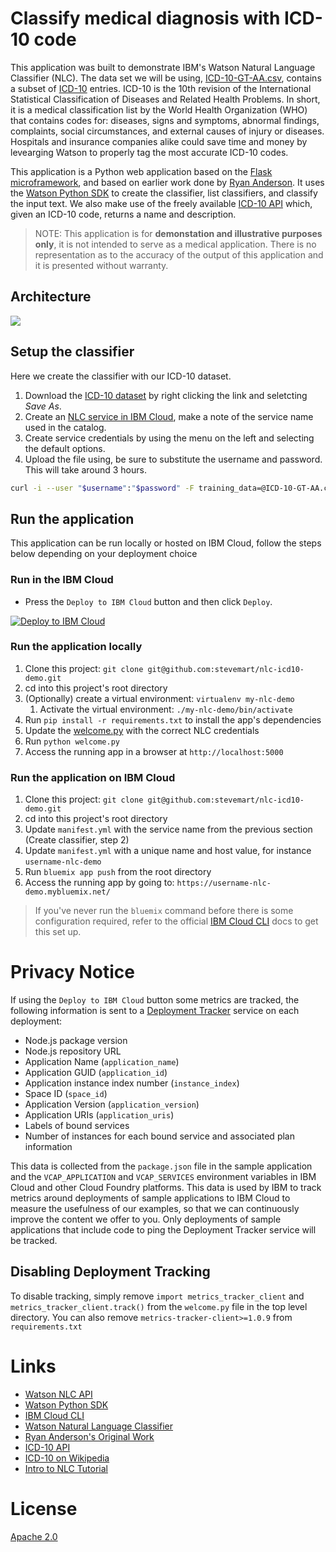 # Classify medical diagnosis with ICD-10 code

This application was built to demonstrate IBM's Watson Natural Language Classifier (NLC). The data set we will be using, [ICD-10-GT-AA.csv](data/ICD-10-GT-AA.csv), contains a subset of [ICD-10](https://en.wikipedia.org/wiki/ICD-10) entries. ICD-10 is the 10th revision of the International Statistical Classification of Diseases and Related Health Problems. In short, it is a medical classification list by the World Health Organization (WHO) that contains codes for: diseases, signs and symptoms, abnormal findings, complaints, social circumstances, and external causes of injury or diseases. Hospitals and insurance companies alike could save time and money by levearging Watson to properly tag the most accurate ICD-10 codes.

This application is a Python web application based on the [Flask microframework](http://flask.pocoo.org/), and based on earlier work done by [Ryan Anderson](https://github.com/rustyoldrake/IBM_Watson_NLC_ICD10_Health_Codes). It uses the [Watson Python SDK](https://github.com/watson-developer-cloud/python-sdk) to create the classifier, list classifiers, and classify the input text. We also make use of the freely available [ICD-10 API](http://icd10api.com/) which, given an ICD-10 code, returns a name and description.

> NOTE: This application is for **demonstation and illustrative purposes only**, it is not intended to serve as a medical application. There is no representation as to the accuracy of the output of this application and it is presented without warranty.

## Architecture

![](images/architecture.png)

## Setup the classifier

Here we create the classifier with our ICD-10 dataset.

1. Download the [ICD-10 dataset](https://raw.githubusercontent.com/stevemart/nlc-icd10-demo/master/data/ICD-10-GT-AA.csv) by right clicking the link and seletcting _Save As_.
1. Create an [NLC service in IBM Cloud](https://console.bluemix.net/catalog/services/natural-language-classifier), make a note of the service name used in the catalog.
1. Create service credentials by using the menu on the left and selecting the default options.
1. Upload the file using, be sure to substitute the username and password. This will take around 3 hours.

```bash
curl -i --user "$username":"$password" -F training_data=@ICD-10-GT-AA.csv -F training_metadata="{\"language\":\"en\",\"name\":\"ICD-10Classifier\"}" "https://gateway.watsonplatform.net/natural-language-classifier/api/v1/classifiers"
````

## Run the application

This application can be run locally or hosted on IBM Cloud, follow the steps below depending on your deployment choice

### Run in the IBM Cloud

* Press the `Deploy to IBM Cloud` button and then click `Deploy`.

[![Deploy to IBM Cloud](https://metrics-tracker.mybluemix.net/stats/8ef3c79f843535f3cff63dba2b4d7ac5/button.svg)](https://bluemix.net/deploy?repository=https://github.com/scottdangelo/nlc-demo)

### Run the application locally

1. Clone this project: `git clone git@github.com:stevemart/nlc-icd10-demo.git`
1. cd into this project's root directory
1. (Optionally) create a virtual environment: `virtualenv my-nlc-demo`
    1. Activate the virtual environment: `./my-nlc-demo/bin/activate`
1. Run `pip install -r requirements.txt` to install the app's dependencies
1. Update the [welcome.py](welcome.py) with the correct NLC credentials
1. Run `python welcome.py`
1. Access the running app in a browser at `http://localhost:5000`

### Run the application on IBM Cloud

1. Clone this project: `git clone git@github.com:stevemart/nlc-icd10-demo.git`
1. cd into this project's root directory
1. Update `manifest.yml` with the service name from the previous section (Create classifier, step 2)
1. Update `manifest.yml` with a unique name and host value, for instance `username-nlc-demo`
1. Run `bluemix app push` from the root directory
1. Access the running app by going to: `https://username-nlc-demo.mybluemix.net/`

> If you've never run the `bluemix` command before there is some configuration required, refer to the official [IBM Cloud CLI](https://console.bluemix.net/docs/cli/reference/bluemix_cli/get_started.html) docs to get this set up.

# Privacy Notice
If using the `Deploy to IBM Cloud` button some metrics are tracked, the following
information is sent to a [Deployment Tracker](https://github.com/IBM/cf-deployment-tracker-service) service
on each deployment:

* Node.js package version
* Node.js repository URL
* Application Name (`application_name`)
* Application GUID (`application_id`)
* Application instance index number (`instance_index`)
* Space ID (`space_id`)
* Application Version (`application_version`)
* Application URIs (`application_uris`)
* Labels of bound services
* Number of instances for each bound service and associated plan information

This data is collected from the `package.json` file in the sample application and the `VCAP_APPLICATION` and `VCAP_SERVICES` environment variables in IBM Cloud and other Cloud Foundry platforms. This data is used by IBM to track metrics around deployments of sample applications to IBM Cloud to measure the usefulness of our examples, so that we can continuously improve the content we offer to you. Only deployments of sample applications that include code to ping the Deployment Tracker service will be tracked.

## Disabling Deployment Tracking

To disable tracking, simply remove ``import metrics_tracker_client`` and ``metrics_tracker_client.track()`` from the ``welcome.py`` file in the top level directory. You can also remove ``metrics-tracker-client>=1.0.9`` from ``requirements.txt``

# Links
* [Watson NLC API](https://www.ibm.com/watson/developercloud/natural-language-classifier/api/v1/)
* [Watson Python SDK](https://github.com/watson-developer-cloud/python-sdk)
* [IBM Cloud CLI](https://console.bluemix.net/docs/cli/reference/bluemix_cli/get_started.html)
* [Watson Natural Language Classifier](https://www.ibm.com/watson/services/natural-language-classifier/)
* [Ryan Anderson's Original Work](https://github.com/rustyoldrake/IBM_Watson_NLC_ICD10_Health_Codes)
* [ICD-10 API](http://icd10api.com)
* [ICD-10 on Wikipedia](https://en.wikipedia.org/wiki/ICD-10)
* [Intro to NLC Tutorial](https://www.youtube.com/watch?v=SUj826ybCdU)

# License

[Apache 2.0](LICENSE)
